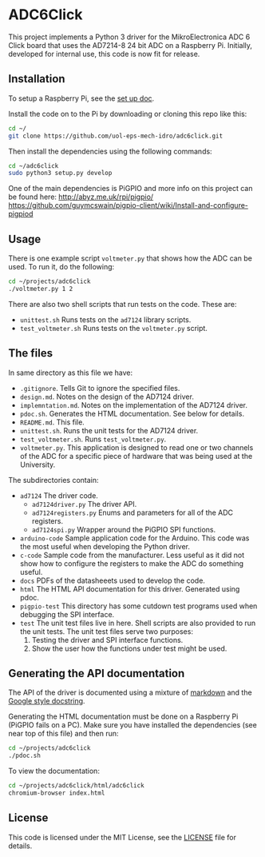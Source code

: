 # ADC6Click

This project implements a Python 3 driver for the MikroElectronica ADC 6 Click
board that uses the AD7214-8 24 bit ADC on a Raspberry Pi.  Initially, developed
for internal use, this code is now  fit for release.

## Installation

To setup a Raspberry Pi, see the [set up doc](raspberry_pi_setup.md).

Install the code on to the Pi by downloading or cloning this repo like this:

```bash
cd ~/
git clone https://github.com/uol-eps-mech-idro/adc6click.git
```

Then install the dependencies using the following commands:

```bash
cd ~/adc6click
sudo python3 setup.py develop
```

One of the main dependencies is PiGPIO and more info on this project can be found here:
<http://abyz.me.uk/rpi/pigpio/>
<https://github.com/guymcswain/pigpio-client/wiki/Install-and-configure-pigpiod>

## Usage

There is one example script `voltmeter.py` that shows how the ADC can be used.  To run it, do the following:

```bash
cd ~/projects/adc6click
./voltmeter.py 1 2
```

There are also two shell scripts that run tests on the code.  These are:

* `unittest.sh` Runs tests on the `ad7124` library scripts.
* `test_voltmeter.sh` Runs tests on the `voltmeter.py` script.

## The files

In same directory as this file we have:

* `.gitignore`.  Tells Git to ignore the specified files.
* `design.md`.  Notes on the design of the AD7124 driver.
* `implemntation.md`.  Notes on the implementation of the AD7124 driver.
* `pdoc.sh`.  Generates the HTML documentation.  See below for details.
* `README.md`.  This file.
* `unittest.sh`.  Runs the unit tests for the AD7124 driver.
* `test_voltmeter.sh`.  Runs `test_voltmeter.py`.
* `voltmeter.py`.  This application is designed to read one or two channels of the ADC for a specific piece of hardware that was being used at the University.

The subdirectories contain:

* `ad7124` The driver code.
  * `ad7124driver.py` The driver API.
  * `ad7124registers.py` Enums and parameters for all of the ADC registers.
  * `ad7124spi.py` Wrapper around the PiGPIO SPI functions.
* `arduino-code` Sample application code for the Arduino.  This code was the most useful when developing the Python driver.
* `c-code` Sample code from the manufacturer.  Less useful as it did not show how to configure the registers to make the ADC do something useful.
* `docs` PDFs of the datasheeets used to develop the code.
* `html` The HTML API documentation for this driver.  Generated using pdoc.
* `pigpio-test` This directory has some cutdown test programs used when debugging the SPI interface.
* `test` The unit test files live in here.  Shell scripts are also provided to run the unit tests.  The unit test files serve two purposes:
  1. Testing the driver and SPI interface functions.
  1. Show the user how the functions under test might be used.

## Generating the API documentation

The API of the driver is documented using a mixture of [markdown](
https://github.com/adam-p/markdown-here/wiki/Markdown-Here-Cheatsheet) and
the [Google style docstring](http://google.github.io/styleguide/pyguide.html#38-comments-and-docstrings).

Generating the HTML documentation must be done on a Raspberry Pi (PiGPIO fails
on a PC).  Make sure you have installed the dependencies (see near top of this
file) and then run:

```bash
cd ~/projects/adc6click
./pdoc.sh
```

To view the documentation:

```bash
cd ~/projects/adc6click/html/adc6click
chromium-browser index.html
```

## License

This code is licensed under the MIT License, see the [LICENSE](LICENSE) file for details.

